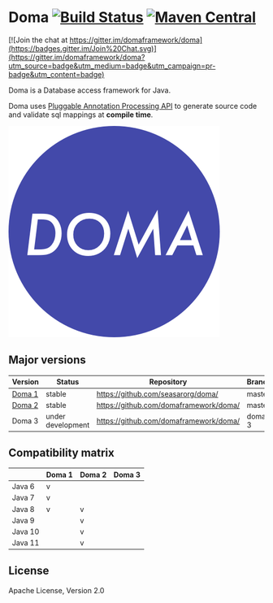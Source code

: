 Doma [![Build Status](https://travis-ci.org/domaframework/doma.svg?branch=master)](https://travis-ci.org/domaframework/doma) [![Maven Central](https://maven-badges.herokuapp.com/maven-central/org.seasar.doma/doma/badge.svg)](https://maven-badges.herokuapp.com/maven-central/org.seasar.doma/doma)
========================================

[![Join the chat at https://gitter.im/domaframework/doma](https://badges.gitter.im/Join%20Chat.svg)](https://gitter.im/domaframework/doma?utm_source=badge&utm_medium=badge&utm_campaign=pr-badge&utm_content=badge)

Doma is a Database access framework for Java. 

Doma uses [Pluggable Annotation Processing API][apt] to generate source code and validate sql mappings at **compile time**.

![doma](https://github.com/domaframework/doma/blob/master/docs/images/doma.png)

Major versions
---------------------

| Version                                | Status            | Repository                             | Branch |
| -------------------------------------- | ----------------- | -------------------------------------- | ------ |
| [Doma 1](http://doma.seasar.org/)      | stable            | https://github.com/seasarorg/doma/     | master |
| [Doma 2](http://doma.readthedocs.org/) | stable            | https://github.com/domaframework/doma/ | master |
| Doma 3                                 | under development | https://github.com/domaframework/doma/ | doma-3 |


Compatibility matrix
-------------------------

|         | Doma 1 | Doma 2 | Doma 3 |
| ------- | ------ | ------ | ------ |
| Java 6  |   v    |        |        |
| Java 7  |   v    |        |        |
| Java 8  |   v    |   v    |        |
| Java 9  |        |   v    |        |
| Java 10 |        |   v    |        |
| Java 11 |        |   v    |        |

License
-------

Apache License, Version 2.0

  [apt]: https://www.jcp.org/en/jsr/detail?id=269
